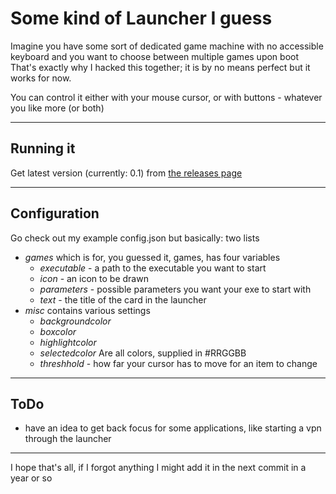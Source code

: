 
# Some kind of Launcher I guess
Imagine you have some sort of dedicated game machine with no accessible keyboard and you want to choose between multiple games upon boot
That's exactly why I hacked this together; it is by no means perfect but it works for now.

You can control it either with your mouse cursor, or with buttons - whatever you like more (or both)

---
## Running it

Get latest version (currently: 0.1) from [the releases page](https://github.com/qwertxzy/GameLauncher/releases)

---
## Configuration
Go check out my example config.json but basically:
two lists
- *games* which is for, you guessed it, games, has four variables
  - *executable* - a path to the executable you want to start
  - *icon* - an icon to be drawn
  - *parameters* - possible parameters you want your exe to start with
  - *text* - the title of the card in the launcher
- *misc* contains various settings
  - *backgroundcolor*
  - *boxcolor*
  - *highlightcolor*
  - *selectedcolor*
  Are all colors, supplied in #RRGGBB      
   - *threshhold* - how far your cursor has to move for an item to change

---
## ToDo
- have an idea to get back focus for some applications, like starting a vpn through the launcher

---
I hope that's all, if I forgot anything I might add it in the next commit in a year or so
